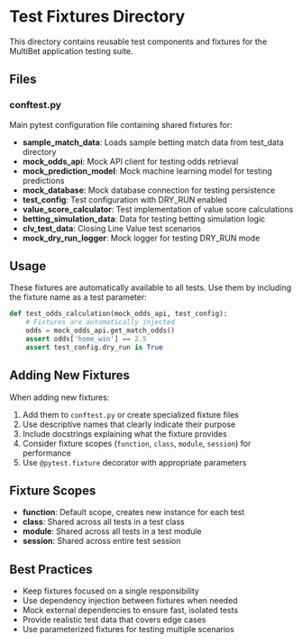 # Test Fixtures Directory

This directory contains reusable test components and fixtures for the MultiBet application testing suite.

## Files

### conftest.py
Main pytest configuration file containing shared fixtures for:
- **sample_match_data**: Loads sample betting match data from test_data directory
- **mock_odds_api**: Mock API client for testing odds retrieval
- **mock_prediction_model**: Mock machine learning model for testing predictions
- **mock_database**: Mock database connection for testing persistence
- **test_config**: Test configuration with DRY_RUN enabled
- **value_score_calculator**: Test implementation of value score calculations
- **betting_simulation_data**: Data for testing betting simulation logic
- **clv_test_data**: Closing Line Value test scenarios
- **mock_dry_run_logger**: Mock logger for testing DRY_RUN mode

## Usage

These fixtures are automatically available to all tests. Use them by including the fixture name as a test parameter:

```python
def test_odds_calculation(mock_odds_api, test_config):
    # Fixtures are automatically injected
    odds = mock_odds_api.get_match_odds()
    assert odds['home_win'] == 2.5
    assert test_config.dry_run is True
```

## Adding New Fixtures

When adding new fixtures:
1. Add them to `conftest.py` or create specialized fixture files
2. Use descriptive names that clearly indicate their purpose
3. Include docstrings explaining what the fixture provides
4. Consider fixture scopes (`function`, `class`, `module`, `session`) for performance
5. Use `@pytest.fixture` decorator with appropriate parameters

## Fixture Scopes

- **function**: Default scope, creates new instance for each test
- **class**: Shared across all tests in a test class
- **module**: Shared across all tests in a test module
- **session**: Shared across entire test session

## Best Practices

- Keep fixtures focused on a single responsibility
- Use dependency injection between fixtures when needed
- Mock external dependencies to ensure fast, isolated tests
- Provide realistic test data that covers edge cases
- Use parameterized fixtures for testing multiple scenarios
